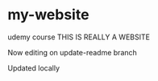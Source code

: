 # my-website
udemy course
THIS IS REALLY A WEBSITE

Now editing on update-readme branch

Updated locally
